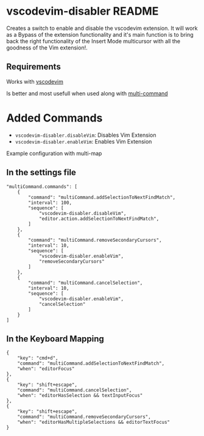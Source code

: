 # vscodevim-disabler README

Creates a switch to enable and disable the vscodevim extension. It will work as a Bypass of the extension functionality and it's main function is to bring back the right functionality of the Insert Mode multicursor with all the goodness of the Vim extension!.

## Requirements

Works with [vscodevim](https://marketplace.visualstudio.com/items?itemName=vscodevim.vim)

Is better and most usefull when used along with [multi-command](https://marketplace.visualstudio.com/items?itemName=ryuta46.multi-command)

# Added Commands

* `vscodevim-disabler.disableVim`: Disables Vim Extension
* `vscodevim-disabler.enableVim`: Enables Vim Extension


Example configuration with multi-map

## In the settings file
```
"multiCommand.commands": [
    {
        "command": "multiCommand.addSelectionToNextFindMatch",
        "interval": 100,
        "sequence": [
            "vscodevim-disabler.disableVim",
            "editor.action.addSelectionToNextFindMatch",
        ]
    },
    {
        "command": "multiCommand.removeSecondaryCursors",
        "interval": 10,
        "sequence": [
            "vscodevim-disabler.enableVim", 
            "removeSecondaryCursors"
        ]
    },
    {
        "command": "multiCommand.cancelSelection",
        "interval": 10,
        "sequence": [
            "vscodevim-disabler.enableVim",
            "cancelSelection"
        ]
    }
]
````
## In the Keyboard Mapping
```
{
    "key": "cmd+d",
    "command": "multiCommand.addSelectionToNextFindMatch",
    "when": "editorFocus"
},
{
    "key": "shift+escape",
    "command": "multiCommand.cancelSelection",
    "when": "editorHasSelection && textInputFocus"
},
{
    "key": "shift+escape",
    "command": "multiCommand.removeSecondaryCursors",
    "when": "editorHasMultipleSelections && editorTextFocus"
}
```
